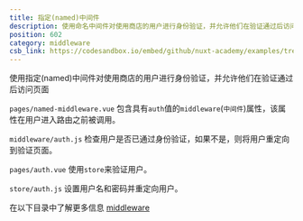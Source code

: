 ```yaml
---
title: 指定(named)中间件
description: 使用命名中间件对使用商店的用户进行身份验证，并允许他们在验证通过后访问页面
position: 602
category: middleware
csb_link: https://codesandbox.io/embed/github/nuxt-academy/examples/tree/master/middleware/named-middleware?fontsize=14&hidenavigation=1&module=%2Fpages%2Fnamed-middleware.vue&theme=dark&view=editor
---
```


使用指定(named)中间件对使用商店的用户进行身份验证，并允许他们在验证通过后访问页面

<example-intro></example-intro>

`pages/named-middleware.vue` 包含具有`auth`值的`middleware`(`中间件`)属性，该属性在用户进入路由之前被调用。

`middleware/auth.js` 检查用户是否已通过身份验证，如果不是，则将用户重定向到验证页面。

`pages/auth.vue` 使用`store`来验证用户。

`store/auth.js` 设置用户名和密码并重定向用户。

<base-alert type="next">

在以下目录中了解更多信息 [middleware](/docs/2.x/directory-structure/middleware#named-middleware)

</base-alert>

<code-sandbox :src="csb_link"></code-sandbox>
